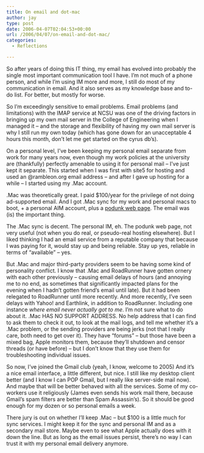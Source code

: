 ```yaml
---
title: On email and dot-mac
author: jay
type: post
date: 2006-04-07T02:04:53+00:00
url: /2006/04/07/on-email-and-dot-mac/
categories:
  - Reflections

---
```

So after years of doing this IT thing, my email has evolved into probably the single most important communication tool I have. I’m not much of a phone person, and while I’m using IM more and more, I still do most of my communication in email. And it also serves as my knowledge base and to-do list. For better, but mostly for worse.

So I’m exceedingly sensitive to email problems. Email problems (and limitations) with the IMAP service at NCSU was one of the driving factors in bringing up my own mail server in the College of Engineering when I managed it &#8211; and the storage and flexibility of having my own mail server is why I still run my own today (which has gone down for an unacceptable 4 hours this month, don’t let me get started on the cyrus db’s).

On a personal level, I’ve been keeping my personal email separate from work for many years now, even though my work policies at the university are (thankfully) perfectly amenable to using it for personal mail &#8211; I’ve just kept it separate. This started when I was first with site5 for hosting and used an @rambleon.org email address &#8211; and after I gave up hosting for a while &#8211; I started using my .Mac account.

.Mac was theoretically great. I paid $100/year for the privilege of not doing ad-supported email. And I got .Mac sync for my work and personal macs to boot, + a personal AIM account, plus a [podunk web page][1]. The email was (is) the important thing.

The .Mac sync is decent. The personal IM, eh. The podunk web page, not very useful (not when you do real, or pseudo-real hosting elsewhere). But I liked thinking I had an email service from a reputable company that because I was paying for it, would stay up and being reliable. Stay up yes, reliable in terms of “available” – yes.

But .Mac and major third-party providers seem to be having some kind of personality conflict. I know that .Mac and RoadRunner have gotten ornery with each other previously &#8211; causing email delays of hours (and annoying me to no end, as sometimes that significantly impacted plans for the evening when I hadn’t gotten friend’s email until late). But it had been relegated to RoadRunner until more recently. And more recently, I’ve seen delays with Yahoo! and Earthlink, in addition to RoadRunner. Including one instance _where email never actually got to me_. I’m not sure what to do about it. .Mac HAS NO SUPPORT ADDRESS. No help address that I can find to ask them to check it out, to look at the mail logs, and tell me whether it’s a .Mac problem, or the sending providers are being jerks (not that I really care, both need to get over it). They have “forums” &#8211; but those have been a mixed bag, Apple monitors them, because they’ll shutdown and censor threads (or have before) &#8211; but I don’t know that they use them for troubleshooting individual issues.

So now, I’ve joined the Gmail club (yeah, I know, welcome to 2005) And it’s a nice email interface, a little different, but nice. I still like my desktop client better (and I know I can POP Gmail, but I really like server-side mail now). And maybe that will be better behaved with all the services. Some of my co-workers use it religiously (James even sends his work mail there, because Gmail’s spam filters are better than Spam Assassin’s). So it should be good enough for my dozen or so personal emails a week.

There jury is out on whether I’ll keep .Mac &#8211; but $100 is a little much for sync services. I might keep it for the sync and personal IM and as a secondary mail store. Maybe even to see what Apple actually does with it down the line. But as long as the email issues persist, there’s no way I can trust it with my personal email delivery anymore.

 [1]: http://homepage.mac.com/rambleon/